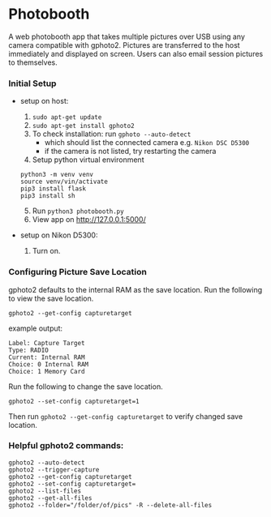 # Photobooth

A web photobooth app that takes multiple pictures over USB using any camera compatible with gphoto2. Pictures are transferred to the host immediately and displayed on screen. Users can also email session pictures to themselves.


### Initial Setup

* setup on host:
	1. `sudo apt-get update`
	2. `sudo apt-get install gphoto2`
	3. To check installation: run `gphoto --auto-detect`
		* which should list the connected camera e.g. `Nikon DSC D5300`
		* if the camera is not listed, try restarting the camera
    4. Setup python virtual environment
    ```
    python3 -m venv venv
    source venv/vin/activate
    pip3 install flask
    pip3 install sh
    ```
    5. Run `python3 photobooth.py`
    6. View app on http://127.0.0.1:5000/
    
* setup on Nikon D5300:
	1. Turn on.


### Configuring Picture Save Location

gphoto2 defaults to the internal RAM as the save location. Run the following to view the save location.

`gphoto2 --get-config capturetarget`

example output:

```
Label: Capture Target
Type: RADIO
Current: Internal RAM
Choice: 0 Internal RAM
Choice: 1 Memory Card
```

Run the following to change the save location.

`gphoto2 --set-config capturetarget=1`

Then run `gphoto2 --get-config capturetarget` to verify changed save location.

### Helpful gphoto2 commands:

```
gphoto2 --auto-detect
gphoto2 --trigger-capture
gphoto2 --get-config capturetarget
gphoto2 --set-config capturetarget=
gphoto2 --list-files
gphoto2 --get-all-files
gphoto2 --folder="/folder/of/pics" -R --delete-all-files
```
